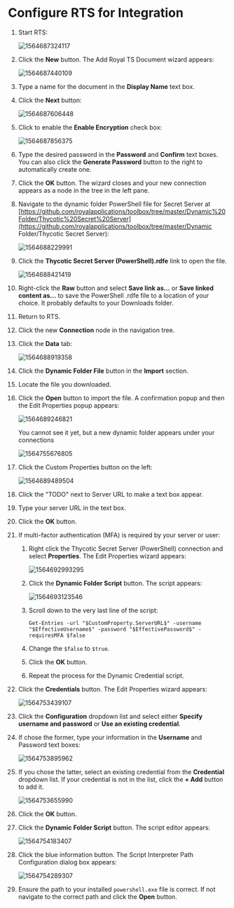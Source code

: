 [title]: # (Configure RTS for Integration)
[tags]: # (integration)
[priority]: # (102)
# Configure RTS for Integration

1. Start RTS:
   
   ![1564687324117](images/2.png)
   
1. Click the **New** button. The Add Royal TS Document wizard appears:

   ![1564687440109](images/3.png)

1. Type a name for the document in the **Display Name** text box.

1. Click the **Next** button:

   ![1564687606448](images/4.png)
   
1. Click to enable the **Enable Encryption** check box:

   ![1564687856375](images/5.png)

1. Type the desired password in the **Password** and **Confirm** text boxes. You can also click the **Generate Password** button to the right to automatically create one.

1. Click the **OK** button. The wizard closes and your new connection appears as a node in the tree in the left pane.

1. Navigate to the dynamic folder PowerShell file for Secret Server at [https://github.com/royalapplications/toolbox/tree/master/Dynamic%20Folder/Thycotic%20Secret%20Server](https://github.com/royalapplications/toolbox/tree/master/Dynamic Folder/Thycotic Secret Server):

   ![1564688229991](images/6.png)
   
1. Click the **Thycotic Secret Server (PowerShell).rdfe** link to open the file.

   ![1564688421419](images/7.png)

1. Right-click the **Raw** button and select **Save link as…** or **Save linked content as…** to save the PowerShell .rdfe file to a location of your choice. It probably defaults to your Downloads folder.

1. Return to RTS.

1. Click the new **Connection** node in the navigation tree.

1. Click the **Data** tab:

   ![1564688919358](images/8.png)

1. Click the **Dynamic Folder File** button in the **Import** section.

1. Locate the file you downloaded.

1. Click the **Open** button to import the file. A confirmation popup and then the Edit Properties popup appears:

    ![1564689246821](images/9.png)

    You cannot see it yet, but a new dynamic folder appears under your connections

    ![1564755676805](images/10.png)

1. Click the Custom Properties button on the left:

   ![1564689489504](images/11.png)

1. Click the "TODO" next to Server URL to make a text box appear.

1. Type your server URL in the text box.

1. Click the **OK** button.

1. If multi-factor authentication (MFA) is required by your server or user:

   1. Right click the Thycotic Secret Server (PowerShell) connection and select **Properties**. The Edit Properties wizard appears:

      ![1564692993295](images/12.png)

   1. Click the **Dynamic Folder Script** button. The script appears:

      ![1564693123546](images/13.png)

   1. Scroll down to the very last line of the script:

      `Get-Entries -url "$CustomProperty.ServerURL$" -username "$EffectiveUsername$" -password "$EffectivePassword$" -requiresMFA $false`

   1. Change the `$false` to `$true`.

   1. Click the **OK** button.

   1. Repeat the process for the Dynamic Credential script.
   
1. Click the **Credentials** button. The Edit Properties wizard appears:

   ![1564753439107](images/14.png)

1. Click the **Configuration** dropdown list and select either **Specify username and password** or **Use an existing credential**.

1. If chose the former, type your information in the **Username** and Password text boxes:

   ![1564753895962](images/15.png)

1. If you chose the latter, select an existing credential from the **Credential** dropdown list. If your credential is not in the list, click the **+ Add** button to add it.

    ![1564753655990](images/16.png)

1. Click the **OK** button.

1. Click the **Dynamic Folder Script** button. The script editor appears:

   ![1564754183407](images/17.png)

1. Click the blue information button. The Script Interpreter Path Configuration dialog box appears:

   ![1564754289307](images/18.png)

1. Ensure the path to your installed `powershell.exe` file is correct. If not navigate to the correct path and click the **Open** button.